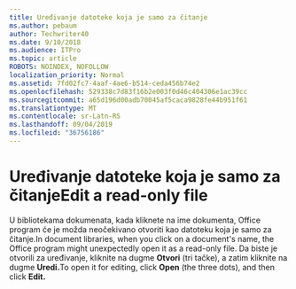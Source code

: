 ```yaml
---
title: Uređivanje datoteke koja je samo za čitanje
ms.author: pebaum
author: Techwriter40
ms.date: 9/10/2018
ms.audience: ITPro
ms.topic: article
ROBOTS: NOINDEX, NOFOLLOW
localization_priority: Normal
ms.assetid: 7fd02fc7-4aaf-4ae6-b514-ceda456b74e2
ms.openlocfilehash: 529338c7d83f16b2e003f0d46c404306e1ac39cc
ms.sourcegitcommit: a65d196d00adb70045af5caca9828fe44b951f61
ms.translationtype: MT
ms.contentlocale: sr-Latn-RS
ms.lasthandoff: 09/04/2019
ms.locfileid: "36756186"
---
```

# <a name="edit-a-read-only-file"></a><span data-ttu-id="bab0a-102">Uređivanje datoteke koja je samo za čitanje</span><span class="sxs-lookup"><span data-stu-id="bab0a-102">Edit a read-only file</span></span>

<span data-ttu-id="bab0a-103">U bibliotekama dokumenata, kada kliknete na ime dokumenta, Office program će je možda neočekivano otvoriti kao datoteku koja je samo za čitanje.</span><span class="sxs-lookup"><span data-stu-id="bab0a-103">In document libraries, when you click on a document's name, the Office program might unexpectedly open it as a read-only file.</span></span> <span data-ttu-id="bab0a-104">Da biste je otvorili za uređivanje, kliknite na dugme **Otvori** (tri tačke), a zatim kliknite na dugme **Uredi.**</span><span class="sxs-lookup"><span data-stu-id="bab0a-104">To open it for editing, click **Open** (the three dots), and then click **Edit.**</span></span>
  

